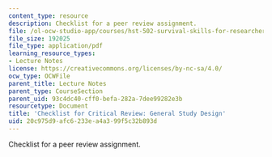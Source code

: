 ```yaml
---
content_type: resource
description: Checklist for a peer review assignment.
file: /ol-ocw-studio-app/courses/hst-502-survival-skills-for-researchers-the-responsible-conduct-of-research-spring-2003/20c975d9afc6233ea4a399f5c32b893d_7reviewchecklist.pdf
file_size: 192025
file_type: application/pdf
learning_resource_types:
- Lecture Notes
license: https://creativecommons.org/licenses/by-nc-sa/4.0/
ocw_type: OCWFile
parent_title: Lecture Notes
parent_type: CourseSection
parent_uid: 93c4dc40-cff0-befa-282a-7dee99282e3b
resourcetype: Document
title: 'Checklist for Critical Review: General Study Design'
uid: 20c975d9-afc6-233e-a4a3-99f5c32b893d
---
```

Checklist for a peer review assignment.